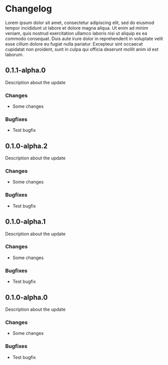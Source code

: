 # Changelog

Lorem ipsum dolor sit amet, consectetur adipiscing elit, sed do eiusmod tempor incididunt ut labore et dolore magna aliqua. Ut enim ad minim veniam, quis nostrud exercitation ullamco laboris nisi ut aliquip ex ea commodo consequat. Duis aute irure dolor in reprehenderit in voluptate velit esse cillum dolore eu fugiat nulla pariatur. Excepteur sint occaecat cupidatat non proident, sunt in culpa qui officia deserunt mollit anim id est laborum.

## 0.1.1-alpha.0

Description about the update

### Changes
- Some changes
### Bugfixes

- Test bugfix

## 0.1.0-alpha.2

Description about the update

### Changes
- Some changes

### Bugfixes

- Test bugfix

## 0.1.0-alpha.1

Description about the update

### Changes
- Some changes

### Bugfixes

- Test bugfix

## 0.1.0-alpha.0

Description about the update

### Changes
- Some changes

### Bugfixes

- Test bugfix